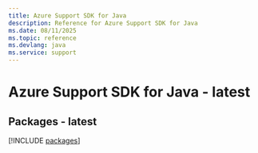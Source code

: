 ```yaml
---
title: Azure Support SDK for Java
description: Reference for Azure Support SDK for Java
ms.date: 08/11/2025
ms.topic: reference
ms.devlang: java
ms.service: support
---
```

# Azure Support SDK for Java - latest
## Packages - latest
[!INCLUDE [packages](support-index.md)]